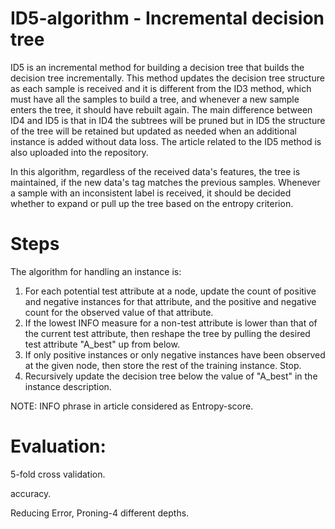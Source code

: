 # ID5-algorithm - Incremental decision tree

ID5 is an incremental method for building a decision tree that builds the decision tree incrementally. This method updates the decision tree structure as each sample is received and it is different from the ID3 method, which must have all the samples to build a tree, and whenever a new sample enters the tree, it should have rebuilt again. The main difference between ID4 and ID5 is that in ID4 the subtrees will be pruned but in ID5 the structure of the tree will be retained but updated as needed when an additional instance is added without data loss.  The article related to the ID5 method is also uploaded into the repository. 

In this algorithm, regardless of the received data's features, the tree is maintained, if the new data's tag matches the previous samples. Whenever a sample with an inconsistent label is received, it should be decided whether to expand or pull up the tree based on the entropy criterion.

# Steps

The algorithm for handling an instance is:
1. For each potential test attribute at a node, update the count of positive and negative instances for that attribute, and the positive and negative count for the observed value of that attribute.
2. If the lowest INFO measure for a non-test attribute is lower than that of the current test attribute, then reshape the tree by pulling the desired test attribute "A_best" up from below.
3. If only positive instances or only negative instances have been observed at the given node, then store the rest of the training instance. Stop.
4. Recursively update the decision tree below the value of "A_best" in the instance description.

NOTE: INFO phrase in article considered as Entropy-score.


# Evaluation:

5-fold cross validation.

accuracy.

Reducing Error, Proning-4 different depths.

